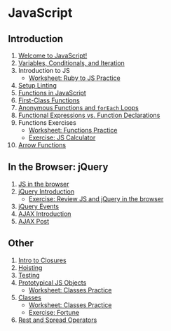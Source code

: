 # JavaScript

## Introduction
1. [Welcome to JavaScript!](js-intro.md)
1. [Variables, Conditionals, and Iteration](variables-conditionals-iteration.md)
1. Introduction to JS
    - [Worksheet: Ruby to JS Practice](exercises/ruby-to-js-worksheet.md)
1. [Setup Linting](exercises/setup-linting.md)
1. [Functions in JavaScript](functions-intro.md)
1. [First-Class Functions](first-class-functions.md)
1. [Anonymous Functions and `forEach` Loops](anonymous-and-for-each.md)
1. [Functional Expressions vs. Function Declarations](functional-expressions.md)
1. Functions Exercises
    - [Worksheet: Functions Practice](exercises/functions-worksheet.md)
    - [Exercise: JS Calculator](exercises/calculator.md)
1. [Arrow Functions](arrow-functions.md)

## In the Browser: jQuery
1. [JS in the browser](js-in-the-browser.md)
1. [jQuery Introduction](jquery-intro.md)
    - [Exercise: Review JS and jQuery in the browser](exercises/js-jquery-review.md)
1. [jQuery Events](jquery-events.md)
1. [AJAX Introduction](ajax-intro.md)
1. [AJAX Post](ajax-post.md)

## Other
1. [Intro to Closures](intro-to-closures.md)
1. [Hoisting](hoisting.md)
1. [Testing](testing.md)
1. [Prototypical JS Objects](js-objects.md)
    - [Worksheet: Classes Practice](exercises/objects-worksheet.md)
1. [Classes](classes.md)
    - [Worksheet: Classes Practice](exercises/classes-worksheet.md)
    - [Exercise: Fortune](exercises/fortune.md)
1. [Rest and Spread Operators](spread-and-rest-destructuring.md)
<!-- 1. [Underscore Templates](underscore-templates.md) -->
